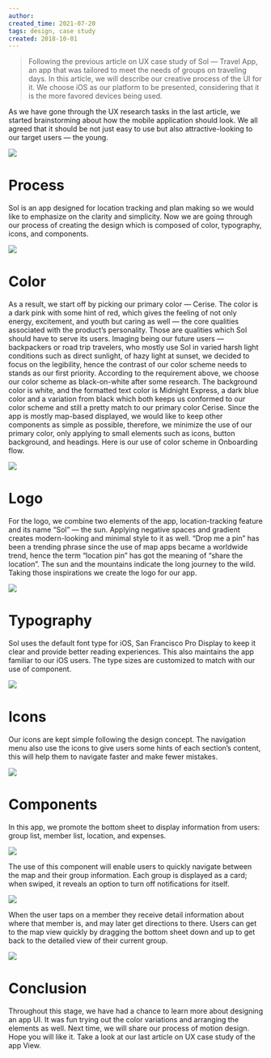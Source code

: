 ```yaml
---
author: 
created_time: 2021-07-20
tags: design, case study
created: 2018-10-01
---
```


> Following the previous article on UX case study of Sol — Travel App, an app that was tailored to meet the needs of groups on traveling days. In this article, we will describe our creative process of the UI for it. We choose iOS as our platform to be presented, considering that it is the more favored devices being used.

As we have gone through the UX research tasks in the last article, we started brainstorming about how the mobile application should look. We all agreed that it should be not just easy to use but also attractive-looking to our target users — the young.

![](https://s3.us-west-2.amazonaws.com/secure.notion-static.com/ddc385a2-04b8-4874-ae44-16d03af7c0b0/Untitled.png?X-Amz-Algorithm=AWS4-HMAC-SHA256&X-Amz-Content-Sha256=UNSIGNED-PAYLOAD&X-Amz-Credential=AKIAT73L2G45EIPT3X45%2F20231031%2Fus-west-2%2Fs3%2Faws4_request&X-Amz-Date=20231031T202442Z&X-Amz-Expires=3600&X-Amz-Signature=9adf08e45a76fdb83719627312324dab1540b8c774c25c5e6e1b4272d85f5f0c&X-Amz-SignedHeaders=host&x-id=GetObject)


# Process

Sol is an app designed for location tracking and plan making so we would like to emphasize on the clarity and simplicity.
Now we are going through our process of creating the design which is composed of color, typography, icons, and components.


![](https://s3.us-west-2.amazonaws.com/secure.notion-static.com/0eb9f36a-6bd1-437b-919c-09eb119051c1/Untitled.png?X-Amz-Algorithm=AWS4-HMAC-SHA256&X-Amz-Content-Sha256=UNSIGNED-PAYLOAD&X-Amz-Credential=AKIAT73L2G45EIPT3X45%2F20231031%2Fus-west-2%2Fs3%2Faws4_request&X-Amz-Date=20231031T202442Z&X-Amz-Expires=3600&X-Amz-Signature=baf75e2be025b1baa662e393d347cc1400bfa05342477f048bfa201731804bd4&X-Amz-SignedHeaders=host&x-id=GetObject)


# Color

As a result, we start off by picking our primary color — Cerise. The color is a dark pink with some hint of red, which gives the feeling of not only energy, excitement, and youth but caring as well — the core qualities associated with the product’s personality. Those are qualities which Sol should have to serve its users.
Imaging being our future users — backpackers or road trip travelers, who mostly use Sol in varied harsh light conditions such as direct sunlight, of hazy light at sunset, we decided to focus on the legibility, hence the contrast of our color scheme needs to stands as our first priority.
According to the requirement above, we choose our color scheme as black-on-white after some research. The background color is white, and the formatted text color is Midnight Express, a dark blue color and a variation from black which both keeps us conformed to our color scheme and still a pretty match to our primary color Cerise.
Since the app is mostly map-based displayed, we would like to keep other components as simple as possible, therefore, we minimize the use of our primary color, only applying to small elements such as icons, button background, and headings.
Here is our use of color scheme in Onboarding flow.

![](https://s3.us-west-2.amazonaws.com/secure.notion-static.com/55163943-7def-47f6-a99c-8502734e6aa2/Untitled.png?X-Amz-Algorithm=AWS4-HMAC-SHA256&X-Amz-Content-Sha256=UNSIGNED-PAYLOAD&X-Amz-Credential=AKIAT73L2G45EIPT3X45%2F20231031%2Fus-west-2%2Fs3%2Faws4_request&X-Amz-Date=20231031T202442Z&X-Amz-Expires=3600&X-Amz-Signature=71002ec06e92172154f0badc71546b2f65d674c252401406bb9eb8b7ecfbc437&X-Amz-SignedHeaders=host&x-id=GetObject)


# Logo

For the logo, we combine two elements of the app, location-tracking feature and its name “Sol” — the sun. Applying negative spaces and gradient creates modern-looking and minimal style to it as well.
“Drop me a pin” has been a trending phrase since the use of map apps became a worldwide trend, hence the term “location pin” has got the meaning of “share the location”. The sun and the mountains indicate the long journey to the wild. Taking those inspirations we create the logo for our app.

![](https://s3.us-west-2.amazonaws.com/secure.notion-static.com/fd8b8ddc-0bc3-49d0-9f4b-03bf62419005/Untitled.png?X-Amz-Algorithm=AWS4-HMAC-SHA256&X-Amz-Content-Sha256=UNSIGNED-PAYLOAD&X-Amz-Credential=AKIAT73L2G45EIPT3X45%2F20231031%2Fus-west-2%2Fs3%2Faws4_request&X-Amz-Date=20231031T202442Z&X-Amz-Expires=3600&X-Amz-Signature=7d50cadd438d560c315b9a35089357aa581dfcbc14d02f556e0d3f967bbee425&X-Amz-SignedHeaders=host&x-id=GetObject)


# Typography

Sol uses the default font type for iOS, San Francisco Pro Display to keep it clear and provide better reading experiences. This also maintains the app familiar to our iOS users.
The type sizes are customized to match with our use of component.


![](https://s3.us-west-2.amazonaws.com/secure.notion-static.com/c21afc7f-31ce-48ed-a512-f37024bce7a9/Untitled.png?X-Amz-Algorithm=AWS4-HMAC-SHA256&X-Amz-Content-Sha256=UNSIGNED-PAYLOAD&X-Amz-Credential=AKIAT73L2G45EIPT3X45%2F20231031%2Fus-west-2%2Fs3%2Faws4_request&X-Amz-Date=20231031T202442Z&X-Amz-Expires=3600&X-Amz-Signature=ef806fb2939d3b939880c412dba5a0f65a5ecf180979bd251d7a96c8974af535&X-Amz-SignedHeaders=host&x-id=GetObject)


# Icons

Our icons are kept simple following the design concept. The navigation menu also use the icons to give users some hints of each section’s content, this will help them to navigate faster and make fewer mistakes.


![](https://s3.us-west-2.amazonaws.com/secure.notion-static.com/d853ee18-fbc5-4ac8-bf82-9d85efb9c5ed/Untitled.png?X-Amz-Algorithm=AWS4-HMAC-SHA256&X-Amz-Content-Sha256=UNSIGNED-PAYLOAD&X-Amz-Credential=AKIAT73L2G45EIPT3X45%2F20231031%2Fus-west-2%2Fs3%2Faws4_request&X-Amz-Date=20231031T202442Z&X-Amz-Expires=3600&X-Amz-Signature=5398d9b96111ca61dcc927ff927c92fcc2f6b7a0c6ec00e6b15c3463a940ffac&X-Amz-SignedHeaders=host&x-id=GetObject)


# Components

In this app, we promote the bottom sheet to display information from users: group list, member list, location, and expenses.


![](https://s3.us-west-2.amazonaws.com/secure.notion-static.com/cf559e9f-c5da-4af2-b325-cb6deeb8c844/Untitled.png?X-Amz-Algorithm=AWS4-HMAC-SHA256&X-Amz-Content-Sha256=UNSIGNED-PAYLOAD&X-Amz-Credential=AKIAT73L2G45EIPT3X45%2F20231031%2Fus-west-2%2Fs3%2Faws4_request&X-Amz-Date=20231031T202442Z&X-Amz-Expires=3600&X-Amz-Signature=00f3943064fc8b1b836ada76920305d50508181d20f3982a104339fd9fceb0bb&X-Amz-SignedHeaders=host&x-id=GetObject)


The use of this component will enable users to quickly navigate between the map and their group information. Each group is displayed as a card; when swiped, it reveals an option to turn off notifications for itself.


![](https://s3.us-west-2.amazonaws.com/secure.notion-static.com/5bcad6b2-abaf-48af-88cf-e63b51507388/Untitled.png?X-Amz-Algorithm=AWS4-HMAC-SHA256&X-Amz-Content-Sha256=UNSIGNED-PAYLOAD&X-Amz-Credential=AKIAT73L2G45EIPT3X45%2F20231031%2Fus-west-2%2Fs3%2Faws4_request&X-Amz-Date=20231031T202442Z&X-Amz-Expires=3600&X-Amz-Signature=4d529bb460111b3431a24a1dca3720e63f61051fb4ad3253956acf342ca14ed1&X-Amz-SignedHeaders=host&x-id=GetObject)


When the user taps on a member they receive detail information about where that member is, and may later get directions to there. Users can get to the map view quickly by dragging the bottom sheet down and up to get back to the detailed view of their current group.


![](https://s3.us-west-2.amazonaws.com/secure.notion-static.com/ef7572ac-cd83-4b01-8201-963a543a519d/Untitled.png?X-Amz-Algorithm=AWS4-HMAC-SHA256&X-Amz-Content-Sha256=UNSIGNED-PAYLOAD&X-Amz-Credential=AKIAT73L2G45EIPT3X45%2F20231031%2Fus-west-2%2Fs3%2Faws4_request&X-Amz-Date=20231031T202442Z&X-Amz-Expires=3600&X-Amz-Signature=54f95069359689d715b4bd9eb16c744196face10c6c9fb3e312684dfe28be3e3&X-Amz-SignedHeaders=host&x-id=GetObject)


# Conclusion

Throughout this stage, we have had a chance to learn more about designing an app UI. It was fun trying out the color variations and arranging the elements as well. Next time, we will share our process of motion design. Hope you will like it.
Take a look at our last article on UX case study of the app View.
